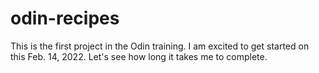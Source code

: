 # odin-recipes
This is the first project in the Odin training. I am excited to get started on this Feb. 14, 2022. Let's see how long it takes me to complete.